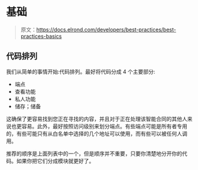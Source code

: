# 基础

> 原文：<https://docs.elrond.com/developers/best-practices/best-practices-basics>

 ## 代码排列

我们从简单的事情开始:代码排列。最好将代码分成 4 个主要部分:

*   端点
*   查看功能
*   私人功能
*   储存；储备

这确保了更容易找到您正在寻找的内容，并且对于正在处理该智能合同的其他人来说也更容易。此外，最好按照访问级别来划分端点。有些端点可能是所有者专用的，有些可能只有从白名单中选择的几个地址可以使用，而有些可以被任何人调用。

推荐的顺序是上面列表中的一个，但是顺序并不重要，只要你清楚地分开你的代码。如果你把它们分成模块就更好了。